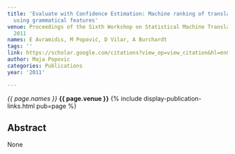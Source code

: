 ```yaml
---
title: 'Evaluate with Confidence Estimation: Machine ranking of translation outputs
  using grammatical features'
venue: Proceedings of the Sixth Workshop on Statistical Machine Translation, 65-70,
  2011
names: E Avramidis, M Popović, D Vilar, A Burchardt
tags: ''
link: https://scholar.google.com/citations?view_op=view_citation&hl=en&user=KdAV2Y0AAAAJ&pagesize=100&sortby=pubdate&citation_for_view=KdAV2Y0AAAAJ:roLk4NBRz8UC
author: Maja Popovic
categories: Publications
year: '2011'

---
```


*{{ page.names }}*
**{{ page.venue }}**
{% include display-publication-links.html pub=page %}
## Abstract

None